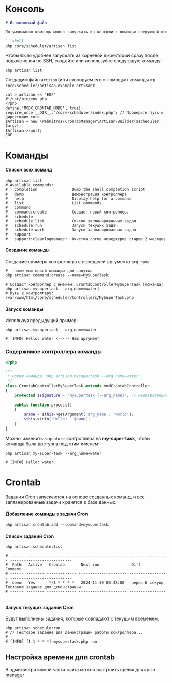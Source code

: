 # Консоль

```markdown
# Исполняемый файл

По умолчанию команды можно запускать из консоли с помощью следующей команды:

```shell
php core/scheduler/artisan list
```

Чтобы было удобнее запускать из корневой директории сразу после подключения по SSH, создайте или используйте следующую команду:

```shell
php artisan list
```

Создадим файл `artisan` (или скопируем его с помощью команды `cp core/scheduler/artisan.example artisan`):

```shell
cat > artisan << 'EOF'
#!/usr/bin/env php
<?php
define('MODX_CRONTAB_MODE', true);
require_once __DIR__.'/core/scheduler/index.php'; // Проверьте путь к директории core
$Artisan = new \Webnitros\CronTabManager\Artisan\Builder($scheduler, $argv);
$Artisan->run();
EOF
```

# Команды

#### Список всех команд

```shell
php artisan list
# Available commands:
#   completion               Dump the shell completion script
#   demo                     Демонстрация контроллера
#   help                     Display help for a command
#   list                     List commands
#   command
#   command:create           Создает новый контроллер.
#   schedule
#   schedule:list            Список запланированных задач
#   schedule:run             Запуск текущих задач
#   schedule:work            Запуск запланированных задач
#   support
#   support:clearlogmanager  Очистка логов менеджеров старше 2 месяцев
```

#### Создание команды

Создание примера контроллера с передачей аргумента `arg_name`:

```shell
# --name имя новой команды для запуска
php artisan command:create --name=MySuperTask

# Создаст контроллер с именем: CrontabControllerMySuperTask [команда: php artisan mysupertask --arg_name=water]
# Путь к контроллеру: /var/www/html/core/scheduler/Controllers/MySuperTask.php
```

#### Запуск команды

Используя предыдущий пример:

```shell
php artisan mysupertask --arg_name=water

# [INFO] Hello: water <----- Наш аргумент
```

### Содержимое контроллера команды

```php
<?php

/**
 * Новая команда "php artisan mysupertask --arg_name=water"
 */
class CrontabControllerMySuperTask extends modCrontabController
{
    protected $signature = 'mysupertask {--arg_name}'; // необязательные аргументы
    
    public function process()
    {
        $name = $this->getArgument('arg_name', 'world');
        $this->info('Hello: '.$name);
    }
}
```

Можно изменить `signature` контроллера на **my-super-task**, чтобы команда была доступна под этим именем:

```shell
php artisan my-super-task --arg_name=water

# [INFO] Hello: water
```

# Crontab

Задания Cron запускаются на основе созданных команд, и все запланированные задачи хранятся в базе данных.

#### Добавление команды в задачи Cron

```shell
php artisan crontab:add --command=mysupertask
```

#### Список заданий Cron

```shell
php artisan schedule:list

# ------ -------- ------------- --------------------- ----------------- --------------------------- 
#  Path   Active   Crontab       Next run              Diff              Comment                    
# ------ -------- ------------- --------------------- ----------------- --------------------------- 
#  demo   Yes      */1 * * * *   2024-11-30 05:48:00   через 6 секунд    Тестовое задание для демонстрации
# ------ -------- ------------- --------------------- ----------------- --------------------------- 
```

#### Запуск текущих заданий Cron

Будут выполнены задания, которые совпадают с текущим временем.

```shell
php artisan schedule:run
# // Тестовое задание для демонстрации работы контроллера...
# 
# [INFO] [1 1 * * *] mysupertask.php run 
```

## Настройка времени для crontab

В административной части сайта можно настроить время для крон
[manager](http://127.0.0.1:9001/manager/?a=home&namespace=crontabmanager)
